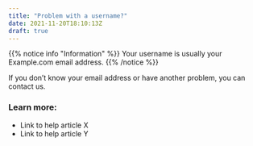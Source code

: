 ```yaml
---
title: "Problem with a username?"
date: 2021-11-20T18:10:13Z
draft: true
---
```


{{% notice info "Information" %}}
Your username is usually your Example.com email address.
{{% /notice %}}

If you don’t know your email address or have another problem, you can contact us.

### Learn more:

- Link to help article X
- Link to help article Y
